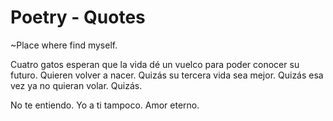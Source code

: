 # Poetry - Quotes
~Place where find myself.


Cuatro gatos esperan que la vida dé un vuelco para poder conocer su futuro. Quieren volver a nacer. 
Quizás su tercera vida sea mejor.
    Quizás esa vez ya no quieran volar.
        Quizás.




No te entiendo. Yo a ti tampoco. 
Amor eterno.

